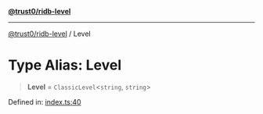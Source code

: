 [**@trust0/ridb-level**](../README.md)

***

[@trust0/ridb-level](../README.md) / Level

# Type Alias: Level

> **Level** = `ClassicLevel`\<`string`, `string`\>

Defined in: [index.ts:40](https://github.com/trust0-project/RIDB/blob/4f509ace700a81f7b619907a7f52dd8788b6e257/packages/ridb-level/src/index.ts#L40)
